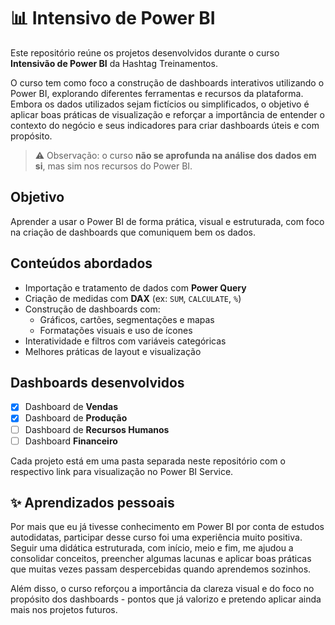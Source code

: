 # 📊 Intensivo de Power BI

Este repositório reúne os projetos desenvolvidos durante o curso **Intensivão de Power BI** da Hashtag Treinamentos.

O curso tem como foco a construção de dashboards interativos utilizando o Power BI, explorando diferentes ferramentas e recursos da plataforma. Embora os dados utilizados sejam fictícios ou simplificados, o objetivo é aplicar boas práticas de visualização e reforçar a importância de entender o contexto do negócio e seus indicadores para criar dashboards úteis e com propósito.

> ⚠️ Observação: o curso **não se aprofunda na análise dos dados em si**, mas sim nos recursos do Power BI.

## Objetivo

Aprender a usar o Power BI de forma prática, visual e estruturada, com foco na criação de dashboards que comuniquem bem os dados.

## Conteúdos abordados

- Importação e tratamento de dados com **Power Query**
- Criação de medidas com **DAX** (ex: `SUM`, `CALCULATE`, `%`)
- Construção de dashboards com:
  - Gráficos, cartões, segmentações e mapas
  - Formatações visuais e uso de ícones
- Interatividade e filtros com variáveis categóricas
- Melhores práticas de layout e visualização

## Dashboards desenvolvidos

- [x] Dashboard de **Vendas**
- [x] Dashboard de **Produção**
- [ ] Dashboard de **Recursos Humanos**
- [ ] Dashboard **Financeiro**

Cada projeto está em uma pasta separada neste repositório com o respectivo link para visualização no Power BI Service.

## ✨ Aprendizados pessoais

Por mais que eu já tivesse conhecimento em Power BI por conta de estudos autodidatas, participar desse curso foi uma experiência muito positiva. Seguir uma didática estruturada, com início, meio e fim, me ajudou a consolidar conceitos, preencher algumas lacunas e aplicar boas práticas que muitas vezes passam despercebidas quando aprendemos sozinhos.

Além disso, o curso reforçou a importância da clareza visual e do foco no propósito dos dashboards - pontos que já valorizo e pretendo aplicar ainda mais nos projetos futuros.